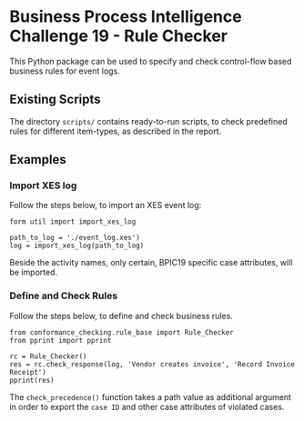 # Business Process Intelligence Challenge 19 - Rule Checker
This Python package can be used to specify and check control-flow based business rules for event logs.

## Existing Scripts
The directory `scripts/` contains ready-to-run scripts, to check predefined rules for different item-types, as described in the report.

## Examples

### Import XES log
Follow the steps below, to import an XES event log:
````
form util import import_xes_log

path_to_log = './event_log.xes')
log = import_xes_log(path_to_log)
````
Beside the activity names, only certain, BPIC19 specific case attributes, will be imported.

### Define and Check Rules
Follow the steps below, to define and check business rules.
````
from conformance_checking.rule_base import Rule_Checker
from pprint import pprint

rc = Rule_Checker()
res = rc.check_response(log, 'Vendor creates invoice', 'Record Invoice Receipt')
pprint(res)
````
The `check_precedence()` function takes a path value as additional argument in order to export the `case ID` and other case attributes of violated cases. 

